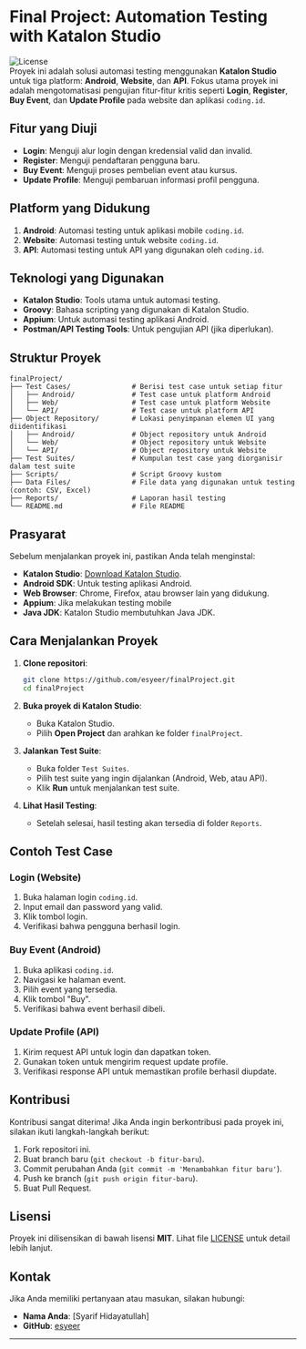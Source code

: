 # Final Project: Automation Testing with Katalon Studio

![License](https://img.shields.io/badge/license-MIT-blue.svg)  
Proyek ini adalah solusi automasi testing menggunakan **Katalon Studio** untuk tiga platform: **Android**, **Website**, dan **API**. Fokus utama proyek ini adalah mengotomatisasi pengujian fitur-fitur kritis seperti **Login**, **Register**, **Buy Event**, dan **Update Profile** pada website dan aplikasi `coding.id`.

## Fitur yang Diuji

- **Login**: Menguji alur login dengan kredensial valid dan invalid.
- **Register**: Menguji pendaftaran pengguna baru.
- **Buy Event**: Menguji proses pembelian event atau kursus.
- **Update Profile**: Menguji pembaruan informasi profil pengguna.

## Platform yang Didukung

1. **Android**: Automasi testing untuk aplikasi mobile `coding.id`.
2. **Website**: Automasi testing untuk website `coding.id`.
3. **API**: Automasi testing untuk API yang digunakan oleh `coding.id`.

## Teknologi yang Digunakan

- **Katalon Studio**: Tools utama untuk automasi testing.
- **Groovy**: Bahasa scripting yang digunakan di Katalon Studio.
- **Appium**: Untuk automasi testing aplikasi Android.
- **Postman/API Testing Tools**: Untuk pengujian API (jika diperlukan).

## Struktur Proyek

```
finalProject/
├── Test Cases/               # Berisi test case untuk setiap fitur
│   ├── Android/              # Test case untuk platform Android
│   ├── Web/                  # Test case untuk platform Website
│   └── API/                  # Test case untuk platform API
├── Object Repository/        # Lokasi penyimpanan elemen UI yang diidentifikasi
│   ├── Android/              # Object repository untuk Android
│   └── Web/                  # Object repository untuk Website
│   └── API/                  # Object repository untuk Website
├── Test Suites/              # Kumpulan test case yang diorganisir dalam test suite
├── Scripts/                  # Script Groovy kustom
├── Data Files/               # File data yang digunakan untuk testing (contoh: CSV, Excel)
├── Reports/                  # Laporan hasil testing
└── README.md                 # File README
```

## Prasyarat

Sebelum menjalankan proyek ini, pastikan Anda telah menginstal:

- **Katalon Studio**: [Download Katalon Studio](https://katalon.com/download/).
- **Android SDK**: Untuk testing aplikasi Android.
- **Web Browser**: Chrome, Firefox, atau browser lain yang didukung.
- **Appium**: Jika melakukan testing mobile
- **Java JDK**: Katalon Studio membutuhkan Java JDK.

## Cara Menjalankan Proyek

1. **Clone repositori**:
   ```bash
   git clone https://github.com/esyeer/finalProject.git
   cd finalProject
   ```

2. **Buka proyek di Katalon Studio**:
   - Buka Katalon Studio.
   - Pilih **Open Project** dan arahkan ke folder `finalProject`.

3. **Jalankan Test Suite**:
   - Buka folder `Test Suites`.
   - Pilih test suite yang ingin dijalankan (Android, Web, atau API).
   - Klik **Run** untuk menjalankan test suite.

4. **Lihat Hasil Testing**:
   - Setelah selesai, hasil testing akan tersedia di folder `Reports`.

## Contoh Test Case

### Login (Website)
1. Buka halaman login `coding.id`.
2. Input email dan password yang valid.
3. Klik tombol login.
4. Verifikasi bahwa pengguna berhasil login.

### Buy Event (Android)
1. Buka aplikasi `coding.id`.
2. Navigasi ke halaman event.
3. Pilih event yang tersedia.
4. Klik tombol "Buy".
5. Verifikasi bahwa event berhasil dibeli.

### Update Profile (API)
1. Kirim request API untuk login dan dapatkan token.
2. Gunakan token untuk mengirim request update profile.
3. Verifikasi response API untuk memastikan profile berhasil diupdate.

## Kontribusi

Kontribusi sangat diterima! Jika Anda ingin berkontribusi pada proyek ini, silakan ikuti langkah-langkah berikut:

1. Fork repositori ini.
2. Buat branch baru (`git checkout -b fitur-baru`).
3. Commit perubahan Anda (`git commit -m 'Menambahkan fitur baru'`).
4. Push ke branch (`git push origin fitur-baru`).
5. Buat Pull Request.

## Lisensi

Proyek ini dilisensikan di bawah lisensi **MIT**. Lihat file [LICENSE](LICENSE) untuk detail lebih lanjut.

## Kontak

Jika Anda memiliki pertanyaan atau masukan, silakan hubungi:

- **Nama Anda**: [Syarif Hidayatullah]  
- **GitHub**: [esyeer](https://github.com/esyeer)  

---
